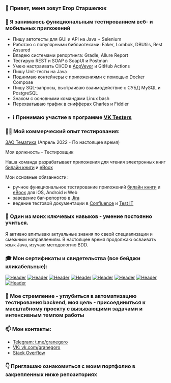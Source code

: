 ### 👋 Привет, меня зовут Егор Старшелюк

### 👀 Я занимаюсь функциональным тестированием веб- и мобильных приложений
  -  Пишу автотесты для GUI и API на Java + Selenium
  -  Работаю с популярными библиотеками: Faker, Lombok, DBUtils, Rest Assured
  -  Владею системами репортинга: Gradle, Allure Report 
  -  Тестирую REST и SOAP в SoapUI и Postman
  -  Умею настраивать CI/CD в [AppVeyor](https://www.appveyor.com/) и GitHub Actions 
  -  Пишу Unit-тесты на Java
  -  Поднимаю контейнеры с приложениями с помощью Docker Compose
  -  Пишу SQL-запросы, выстраиваю взаимодействие с CУБД MySQL и PostgreSQL
  -  Знаком с основными командами Linux bash
  -  Перехватываю трафик в снифферах Charles и Fiddler
- ### ℹ️ Принимаю участие в программе [VK Testers](https://vk.com/bugs?act=reporter&id=29202650) 

### 👨‍🔧 Мой коммерческий опыт тестирования:
  [ЗАО Тематика](https://hh.ru/employer/2697522) (Апрель 2022 - По настоящее время)
  
  Моя должность - Тестировщик
  
  Наша команда разрабатывает приложения для чтения электронных книг [билайн книги](https://books.beeline.ru/) и [eBoox](https://eboox.ru) 
  
  Мои основные обязанности:
  -  ручное функциональное тестирование приложений [билайн книги](https://books.beeline.ru/) и [eBoox](https://eboox.ru) для iOS, Android и Web
  -  заведение баг-репортов в [Jira](https://www.atlassian.com/ru/software/jira)
  -  ведение тестовой документации в [Confluence](https://www.atlassian.com/ru/software/confluence) и [Test IT](https://testit.software)  

### 🌱 Один из моих ключевых навыков - умение постоянно учиться. 
Я активно впитываю актуальные знания по свеой специализации и смежным направлениям. В наcтоящее время продолжаю осваивать язык Java, изучаю методологию BDD.

### 🎓 Мои сертификаты и свидетельства (все бейджи кликабельные):
[![Header](https://img.shields.io/badge/-%D0%A2%D0%B5%D1%81%D1%82%D0%B8%D1%80%D0%BE%D0%B2%D1%89%D0%B8%D0%BA%20%D0%9F%D0%9E-blue)](https://drive.google.com/file/d/1qjglY2y8TQhIyE4NCH_hcy2rq_MsOlrT/view?usp=sharing)
[![Header](https://img.shields.io/badge/-Git%20--%20%D0%A1%D0%B8%D1%81%D1%82%D0%B5%D0%BC%D0%B0%20%D0%BA%D0%BE%D0%BD%D1%82%D1%80%D0%BE%D0%BB%D1%8F%20%D0%B2%D0%B5%D1%80%D1%81%D0%B8%D0%B9-blue)](https://drive.google.com/file/d/1gPOsrYHR_5boI9-V2zqWCNFvTSOXnvLB/view?usp=sharing)
[![Header](https://img.shields.io/badge/-Java%20%D0%B4%D0%BB%D1%8F%20%D1%82%D0%B5%D1%81%D1%82%D0%B8%D1%80%D0%BE%D0%B2%D1%89%D0%B8%D0%BA%D0%BE%D0%B2-blue)](https://drive.google.com/file/d/1gPOsrYHR_5boI9-V2zqWCNFvTSOXnvLB/view?usp=sharing)
[![Header](https://img.shields.io/badge/-%D0%90%D0%B2%D1%82%D0%BE%D0%BC%D0%B0%D1%82%D0%B8%D0%B7%D0%B8%D1%80%D0%BE%D0%B2%D0%B0%D0%BD%D0%BD%D0%BE%D0%B5%20%D1%82%D0%B5%D1%81%D1%82%D0%B8%D1%80%D0%BE%D0%B2%D0%B0%D0%BD%D0%B8%D0%B5-blue)](https://drive.google.com/file/d/1gSXd2uyrvz_w0q-mKlTRcrOSZ4rhX4sa/view?usp=sharing)
[![Header](https://img.shields.io/badge/-%D0%A0%D1%83%D1%87%D0%BD%D0%BE%D0%B5%20%D1%82%D0%B5%D1%81%D1%82%D0%B8%D1%80%D0%BE%D0%B2%D0%B0%D0%BD%D0%B8%D0%B5%20%D0%B2%D0%B5%D0%B1--%D0%BF%D1%80%D0%B8%D0%BB%D0%BE%D0%B6%D0%B5%D0%BD%D0%B8%D0%B9-blue)](https://drive.google.com/file/d/1bQSdzSmTMlIC3YLncwL7f6UD9jOGV4Cl/view?usp=sharing)
[![Header](https://img.shields.io/badge/-%D0%9E%D1%81%D0%BD%D0%BE%D0%B2%D1%8B%20%D0%B2%D0%B5%D1%80%D1%81%D1%82%D0%BA%D0%B8%20%D1%81%D0%B0%D0%B9%D1%82%D0%B0-blue)](https://drive.google.com/file/d/1kIfcPONjjh7cuXSSTksRqaOPHt3vt_Fq/view?usp=sharing)
[![Header](https://img.shields.io/badge/-%D0%92%D0%B2%D0%B5%D0%B4%D0%B5%D0%BD%D0%B8%D0%B5%20%D0%B2%20SQL%20%D0%B8%20%D1%80%D0%B0%D0%B1%D0%BE%D1%82%D1%83%20%D1%81%20%D0%B1%D0%B0%D0%B7%D0%BE%D0%B9%20%D0%B4%D0%B0%D0%BD%D0%BD%D1%8B%D1%85-blue)](https://drive.google.com/file/d/1p4FYVDcQlZGIPtfs8STbaeTQypoTgQ81/view?usp=sharing)
[![Header](https://img.shields.io/badge/-Python--%D1%80%D0%B0%D0%B7%D1%80%D0%B0%D0%B1%D0%BE%D1%82%D0%BA%D0%B0%20%D0%B4%D0%BB%D1%8F%20%D0%BD%D0%B0%D1%87%D0%B8%D0%BD%D0%B0%D1%8E%D1%89%D0%B8%D1%85-blue)](https://drive.google.com/file/d/12MKtNdmv4n9Q6LtNklLYR379M9d-5Q9G/view?usp=sharing)

### 🎯 Мое стремление - углубиться в автоматизацию тестирования backend, моя цель - присоединиться к масштабному проекту с вызывающими задачами и интенсивным темпом работы

### 📫 Мои контакты: 
  - [Telegram: t.me/granegoro](https://t.me/granegoro)
  - [VK: vk.com/granegoro](https://vk.com/granegoro)
  - [Stack Overflow](https://stackoverflow.com/users/20582956/granegoro?tab=profile)

### 👇 Приглашаю ознакомиться с моим портфолио в закрепленных ниже репозиториях
<!---
granegoro/granegoro is a ✨ special ✨ repository because its `README.md` (this file) appears on your GitHub profile.
You can click the Preview link to take a look at your changes.
--->
